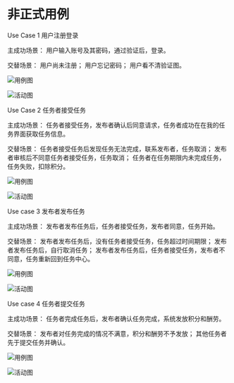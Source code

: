 # 非正式用例

Use Case 1 用户注册登录

主成功场景：
用户输入账号及其密码，通过验证后，登录。

交替场景：
用户尚未注册；
用户忘记密码；
用户看不清验证图。

![用例图](https://github.com/strugglinggreenhands/SpareMoney_Documents/blob/gh-pages/images/%E9%9D%9E%E6%AD%A3%E5%BC%8F%E7%94%A8%E4%BE%8B4.png?raw=true)

![活动图](https://github.com/strugglinggreenhands/SpareMoney_Documents/blob/gh-pages/images/%E6%B4%BB%E5%8A%A84.png?raw=true)


Use Case 2 任务者接受任务

主成功场景：
任务者接受任务，发布者确认后同意请求，任务者成功在在我的任务界面获取任务信息。

交替场景：
任务者接受任务后发现任务无法完成，联系发布者，任务取消；
发布者审核后不同意任务者接受任务，任务取消；
任务者在任务期限内未完成任务，任务失败，扣除积分。

![用例图](https://github.com/strugglinggreenhands/SpareMoney_Documents/blob/gh-pages/images/%E9%9D%9E%E6%AD%A3%E5%BC%8F%E7%94%A8%E4%BE%8B1.png?raw=true)

![活动图](https://github.com/strugglinggreenhands/SpareMoney_Documents/blob/gh-pages/images/%E6%B4%BB%E5%8A%A81.png?raw=true)

Use case 3 发布者发布任务

主成功场景：
发布者发布任务后，任务者接受任务，发布者同意，任务开始。

交替场景：
发布者发布任务后，没有任务者接受任务，任务超过时间期限；
发布者发布任务后，自行取消任务；
发布者发布任务后，任务者接受任务，发布者不同意，任务重新回到任务中心。

![用例图](https://github.com/strugglinggreenhands/SpareMoney_Documents/blob/gh-pages/images/%E9%9D%9E%E6%AD%A3%E5%BC%8F%E7%94%A8%E4%BE%8B2.png?raw=true)

![活动图](https://github.com/strugglinggreenhands/SpareMoney_Documents/blob/gh-pages/images/%E6%B4%BB%E5%8A%A82.png?raw=true)

Use case 4 任务者提交任务

主成功场景：
任务者完成任务后，发布者确认任务完成，系统发放积分和酬劳。

交替场景：
发布者对任务完成的情况不满意，积分和酬劳不予发放；
其他任务者先于提交任务并确认。

![用例图](https://github.com/strugglinggreenhands/SpareMoney_Documents/blob/gh-pages/images/%E9%9D%9E%E6%AD%A3%E5%BC%8F%E7%94%A8%E4%BE%8B3.png?raw=true)

![活动图](https://github.com/strugglinggreenhands/SpareMoney_Documents/blob/gh-pages/images/%E6%B4%BB%E5%8A%A83.png?raw=true)
